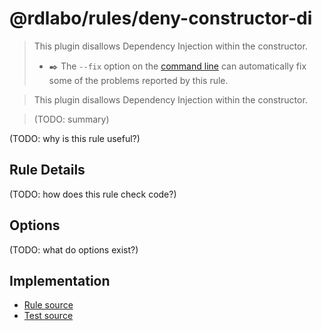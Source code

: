 # @rdlabo/rules/deny-constructor-di

> This plugin disallows Dependency Injection within the constructor.
>
> - ✒️ The `--fix` option on the [command line](https://eslint.org/docs/user-guide/command-line-interface#fixing-problems) can automatically fix some of the problems reported by this rule.

> This plugin disallows Dependency Injection within the constructor.

> (TODO: summary)

(TODO: why is this rule useful?)

## Rule Details

(TODO: how does this rule check code?)

## Options

(TODO: what do options exist?)

## Implementation

- [Rule source](../../src/rules/deny-constructor-di.ts)
- [Test source](../../tests/rules/deny-constructor-di.ts)
